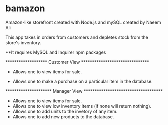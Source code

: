 # bamazon

Amazon-like storefront created with Node.js and mySQL created by Naeem Ali

This app takes in orders from customers and depletes stock from the store's inventory.

**It requires
 MySQL and Inquirer npm packages

 ******************* Customer View *******************************

- Allows one to view items for sale.

- Allows one to make a purchase on a particular item in the database.

********************* Manager View ************************************

- Allows one to view items for sale.
- Allows one to view low inventory items (if none will return nothing).
- Allows one to add units to the invetory of any item.
- Allows one to add new products to the database.

